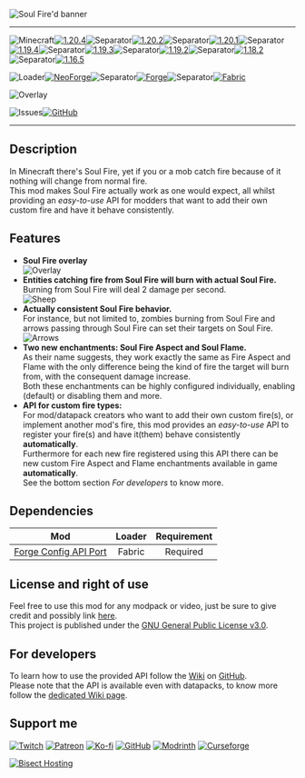 ![Soul Fire'd banner](https://raw.githubusercontent.com/Nyphet/mod-fancy-assets/main/soul-fire-d/banner.gif)

---
![Minecraft](https://raw.githubusercontent.com/Nyphet/mod-fancy-assets/main/minecraft/minecraft.svg)[![1.20.4](https://raw.githubusercontent.com/Nyphet/mod-fancy-assets/main/minecraft/1-20-4.svg)](https://modrinth.com/mod/soul-fire-d/versions?g=1.20.4)![Separator](https://raw.githubusercontent.com/Nyphet/mod-fancy-assets/main/separator.svg)[![1.20.2](https://raw.githubusercontent.com/Nyphet/mod-fancy-assets/main/minecraft/1-20-2.svg)](https://modrinth.com/mod/soul-fire-d/versions?g=1.20.2)![Separator](https://raw.githubusercontent.com/Nyphet/mod-fancy-assets/main/separator.svg)[![1.20.1](https://raw.githubusercontent.com/Nyphet/mod-fancy-assets/main/minecraft/1-20-1.svg)](https://modrinth.com/mod/soul-fire-d/versions?g=1.20.1)![Separator](https://raw.githubusercontent.com/Nyphet/mod-fancy-assets/main/separator.svg)[![1.19.4](https://raw.githubusercontent.com/Nyphet/mod-fancy-assets/main/minecraft/1-19-4.svg)](https://modrinth.com/mod/soul-fire-d/versions?g=1.19.4)![Separator](https://raw.githubusercontent.com/Nyphet/mod-fancy-assets/main/separator.svg)[![1.19.3](https://raw.githubusercontent.com/Nyphet/mod-fancy-assets/main/minecraft/1-19-3.svg)](https://modrinth.com/mod/soul-fire-d/versions?g=1.19.3)![Separator](https://raw.githubusercontent.com/Nyphet/mod-fancy-assets/main/separator.svg)[![1.19.2](https://raw.githubusercontent.com/Nyphet/mod-fancy-assets/main/minecraft/1-19-2.svg)](https://modrinth.com/mod/soul-fire-d/versions?g=1.19.2)![Separator](https://raw.githubusercontent.com/Nyphet/mod-fancy-assets/main/separator.svg)[![1.18.2](https://raw.githubusercontent.com/Nyphet/mod-fancy-assets/main/minecraft/1-18-2.svg)](https://modrinth.com/mod/soul-fire-d/versions?g=1.18.2)![Separator](https://raw.githubusercontent.com/Nyphet/mod-fancy-assets/main/separator.svg)[![1.16.5](https://raw.githubusercontent.com/Nyphet/mod-fancy-assets/main/minecraft/1-16-5.svg)](https://modrinth.com/mod/soul-fire-d/versions?g=1.16.5)

![Loader](https://raw.githubusercontent.com/Nyphet/mod-fancy-assets/main/loader/loader.svg)[![NeoForge](https://raw.githubusercontent.com/Nyphet/mod-fancy-assets/main/loader/neoforge.svg)](https://modrinth.com/mod/soul-fire-d/versions?l=neoforge)![Separator](https://raw.githubusercontent.com/Nyphet/mod-fancy-assets/main/separator.svg)[![Forge](https://raw.githubusercontent.com/Nyphet/mod-fancy-assets/main/loader/forge.svg)](https://modrinth.com/mod/soul-fire-d/versions?l=forge)![Separator](https://raw.githubusercontent.com/Nyphet/mod-fancy-assets/main/separator.svg)[![Fabric](https://raw.githubusercontent.com/Nyphet/mod-fancy-assets/main/loader/fabric.svg)](https://modrinth.com/mod/soul-fire-d/versions?l=fabric)

![Overlay](https://raw.githubusercontent.com/Nyphet/mod-fancy-assets/main/side/client-server.svg)

![Issues](https://raw.githubusercontent.com/Nyphet/mod-fancy-assets/main/github/issues.svg)[![GitHub](https://raw.githubusercontent.com/Nyphet/mod-fancy-assets/main/github/github.svg)](https://github.com/Nyphet/soul-fire-d/issues)

---
## **Description**
In Minecraft there's Soul Fire, yet if you or a mob catch fire because of it nothing will change from normal fire.  
This mod makes Soul Fire actually work as one would expect, all whilst providing an *easy-to-use* API for modders that want to add their own custom fire and have it behave consistently.

## **Features**
- **Soul Fire overlay**  
![Overlay](https://raw.githubusercontent.com/Nyphet/mod-fancy-assets/main/soul-fire-d/overlay.gif)
- **Entities catching fire from Soul Fire will burn with actual Soul Fire.**  
Burning from Soul Fire will deal 2 damage per second.  
![Sheep](https://raw.githubusercontent.com/Nyphet/mod-fancy-assets/main/soul-fire-d/sheep.gif)
- **Actually consistent Soul Fire behavior.**  
For instance, but not limited to, zombies burning from Soul Fire and arrows passing through Soul Fire can set their targets on Soul Fire.  
![Arrows](https://raw.githubusercontent.com/Nyphet/mod-fancy-assets/main/soul-fire-d/arrow.gif)
- **Two new enchantments: Soul Fire Aspect and Soul Flame.**  
As their name suggests, they work exactly the same as Fire Aspect and Flame with the only difference being the kind of fire the target will burn from, with the consequent damage increase.  
Both these enchantments can be highly configured individually, enabling (default) or disabling them and more.  
- **API for custom fire types:**  
For mod/datapack creators who want to add their own custom fire(s), or implement another mod's fire, this mod provides an *easy-to-use* API to register your fire(s) and have it(them) behave consistently **automatically**.  
Furthermore for each new fire registered using this API there can be new custom Fire Aspect and Flame enchantments available in game **automatically**.  
See the bottom section *For developers* to know more.

## **Dependencies**
| Mod | Loader | Requirement |
| :-: | :----: | :---------: |
| [Forge Config API Port](https://modrinth.com/mod/forge-config-api-port) | Fabric | Required |

## **License and right of use**
Feel free to use this mod for any modpack or video, just be sure to give credit and possibly link [here](https://github.com/Nyphet/soul-fire-d#readme).  
This project is published under the [GNU General Public License v3.0](https://github.com/Nyphet/soul-fire-d/blob/master/LICENSE).

## **For developers**
To learn how to use the provided API follow the [Wiki](https://github.com/Nyphet/soul-fire-d/wiki) on [GitHub](https://github.com/Nyphet/soul-fire-d).  
Please note that the API is available even with datapacks, to know more follow the [dedicated Wiki page](https://github.com/Nyphet/soul-fire-d/wiki/Data-Driven-Fires).

## **Support me**
[![Twitch](https://raw.githubusercontent.com/Nyphet/mod-fancy-assets/main/twitch/twitch64.png "Twitch")](https://www.twitch.tv/crystal_spider_)
[![Patreon](https://raw.githubusercontent.com/Nyphet/mod-fancy-assets/main/patreon/patreon64.png "Patreon")](https://www.patreon.com/crystalspider)
[![Ko-fi](https://raw.githubusercontent.com/Nyphet/mod-fancy-assets/main/kofi/kofi64.png "Ko-fi")](https://ko-fi.com/crystalspider)
[![GitHub](https://raw.githubusercontent.com/Nyphet/mod-fancy-assets/main/github/github64.png "My other projects")](https://github.com/Nyphet)
[![Modrinth](https://raw.githubusercontent.com/Nyphet/mod-fancy-assets/main/modrinth/modrinth64.png "Modrinth")](https://modrinth.com/user/Nyphet)
[![Curseforge](https://raw.githubusercontent.com/Nyphet/mod-fancy-assets/main/curseforge/curseforge64.png "Curseforge")](https://www.curseforge.com/members/crystal_spider_/projects)

[![Bisect Hosting](https://www.bisecthosting.com/partners/custom-banners/d559b544-474c-4109-b861-1b2e6ca6026a.webp "Bisect Hosting")](https://bisecthosting.com/crystalspider)
